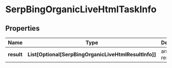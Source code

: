 # SerpBingOrganicLiveHtmlTaskInfo


## Properties

| Name | Type | Description | Notes |
|------------ | ------------- | ------------- | -------------|
**result** | **List[Optional[SerpBingOrganicLiveHtmlResultInfo]]** | array of results |[optional]|